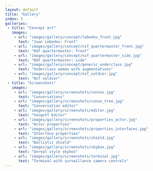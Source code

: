 ```yaml
---
layout: default
title: "Gallery"
index: 3
galleries:
 - title: "Concept art"
   images:
    - url: "images/gallery/concept/lebedev_front.jpg"
      text: "Juan Lebedev: Front"
    - url: "images/gallery/concept/nsf_quartermaster_front.jpg"
      text: "NSF quartermaster: front"
    - url: "images/gallery/concept/nsf_quartermaster_side.jpg"
      text: "NSF quartermaster: side"
    - url: "images/gallery/concept/generic_underclass.jpg"
      text: "Underclass woman with augmentations"
    - url: "images/gallery/concept/nsf_soldier.jpg"
      text: "Nsf soldier"
 - title: "Screenshots"
   images:
    - url: "images/gallery/screenshots/convos.jpg"
      text: "Conversations"
    - url: "images/gallery/screenshots/convo_tree.jpg"
      text: "Conversation editor"
    - url: "images/gallery/screenshots/editor.jpg"
      text: "Vongott Editor"
    - url: "images/gallery/screenshots/properties_actor.jpg"
      text: "Actor properties"
    - url: "images/gallery/screenshots/properties_interfaces.jpg"
      text: "Interface properties"
    - url: "images/gallery/screenshots/shield.jpg"
      text: "Ballistic shield"
    - url: "images/gallery/screenshots/skybox.jpg"
      text: "Unreal style skybox"
    - url: "images/gallery/screenshots/terminal.jpg"
      text: "Terminal with surveillance camera controls"
---
```

